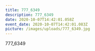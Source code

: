 ```yaml
---
title: 777_6349
description: 777_6349
date: 2020-10-07T14:42:01.058Z
event_date: 2020-10-07T14:42:01.083Z
picture: /images/uploads/777_6349.jpg
---
```

777_6349